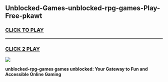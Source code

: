 
## Unblocked-Games-unblocked-rpg-games-Play-Free-pkawt
<h3>
<a href="https://premium76.site?title=unblocked-rpg-games&ref=10A">CLICK TO PLAY</a></h3>
<hr>

<h3>
<a href="https://premium76.site?title=unblocked-rpg-games&ref=10A">CLICK 2 PLAY</a>
  
</h3>

<a href="https://premium76.site?title=unblocked-rpg-games&ref=10A"><img src="https://clearcache.store/games.png"></a>


**unblocked-rpg-games games unblocked: Your Gateway to Fun and Accessible Online Gaming**
